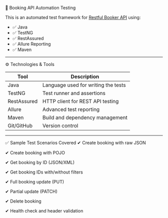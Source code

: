 🧪 Booking API Automation Testing

This is an automated test framework for [Restful Booker API](https://restful-booker.herokuapp.com) using:

- ✅ Java
- ✅ TestNG
- ✅ RestAssured
- ✅ Allure Reporting
- ✅ Maven

---
⚙️ Technologies & Tools

| Tool           | Description                          |
|----------------|--------------------------------------|
| Java           | Language used for writing the tests  |
| TestNG         | Test runner and assertions           |
| RestAssured    | HTTP client for REST API testing     |
| Allure         | Advanced test reporting              |
| Maven          | Build and dependency management      |
| Git/GitHub     | Version control                      |

---
✅ Sample Test Scenarios Covered
✔ Create booking with raw JSON

✔ Create booking with POJO

✔ Get booking by ID (JSON/XML)

✔ Get booking IDs with/without filters

✔ Full booking update (PUT)

✔ Partial update (PATCH)

✔ Delete booking

✔ Health check and header validation

